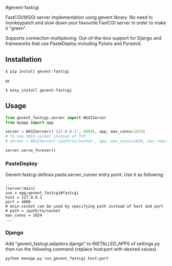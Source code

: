 #gevent-fastcgi

FastCGI/WSGI server implementation using gevent library. No need to monkeypatch and slow down your favourite FastCGI server in order to make it "green".

Supports connection multiplexing. Out-of-the-box support for Django and frameworks that use PasteDeploy including Pylons and Pyramid.

## Installation

```
$ pip install gevent-fastcgi
```
or
```
$ easy_install gevent-fastcgi
```

## Usage

```python
from gevent_fastcgi.server import WSGIServer
from myapp import app

server = WSGIServer(('127.0.0.1', 4000), app, max_conns=1024)
# To use UNIX-socket instead of TCP
# server = WSGIServer('/path/to/socket', app, max_conns=1024, max_reqs=1024 * 1024)

server.serve_forever()
```
### PasteDeploy

Gevent-fastcgi defines paste.server_runner entry point. Use it as following:
```
...
[server:main]
use = egg:gevent_fastcgi#fastcgi
host = 127.0.0.1
port = 4000
# Unix-socket can be used by specifying path instead of host and port
# path = /path/to/socket
max_conns = 1024
...
```
### Django

Add "gevent_fastcgi.adapters.django" to INSTALLED_APPS of settings.py then run the following command (replace host:port with desired values)
```
python manage.py run_gevent_fastcgi host:port
```
